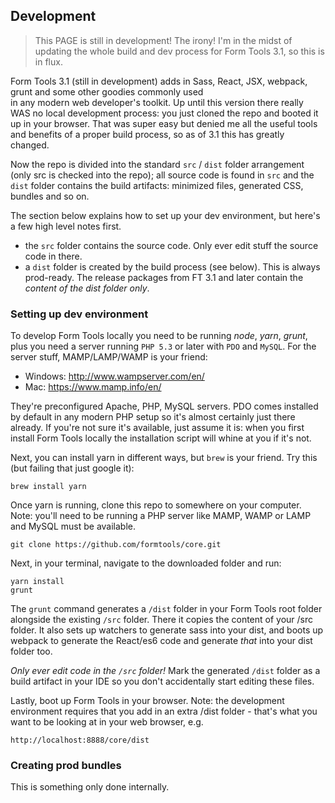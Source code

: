 ## Development 

> This PAGE is still in development! The irony! I'm in the midst of updating the whole build and dev process for Form Tools 3.1, so this is in flux.  

Form Tools 3.1 (still in development) adds in Sass, React, JSX, webpack, grunt and some other goodies commonly used  
in any modern web developer's toolkit. Up until this version there really WAS no local development process: you just 
cloned the repo and booted it up in your browser. That was super easy but denied me all the useful tools and benefits 
of a proper build process, so as of 3.1 this has greatly changed. 

Now the repo is divided into the standard `src` / `dist` folder arrangement (only src is checked into the repo); 
all source code is found in `src` and the `dist` folder contains the build artifacts: minimized files, generated CSS,
bundles and so on.

The section below explains how to set up your dev environment, but here's a few high level notes first. 
- the `src` folder contains the source code. Only ever edit stuff the source code in there. 
- a `dist` folder is created by the build process (see below). This is always prod-ready. The release packages from
FT 3.1 and later contain the _content of the dist folder only_. 



### Setting up dev environment

To develop Form Tools locally you need to be running *node*, *yarn*, *grunt*, plus you need a server running `PHP 5.3` or 
later with `PDO` and `MySQL`. For the server stuff, MAMP/LAMP/WAMP is your friend:
- Windows: http://www.wampserver.com/en/
- Mac: https://www.mamp.info/en/

They're preconfigured Apache, PHP, MySQL servers. PDO comes installed by default in any modern PHP setup so it's almost
certainly just there already. If you're not sure it's available, just assume it is: when you first install 
Form Tools locally the installation script will whine at you if it's not. 

Next, you can install yarn in different ways, but `brew` is your friend. Try this (but failing that just google it):  

```
brew install yarn
```

Once yarn is running, clone this repo to somewhere on your computer. Note: you'll need to be running a PHP 
server like MAMP, WAMP or LAMP and MySQL must be available. 

```
git clone https://github.com/formtools/core.git
```

Next, in your terminal, navigate to the downloaded folder and run:


```
yarn install
grunt
```

The `grunt` command generates a `/dist` folder in your Form Tools root folder alongside the existing `/src` folder. There
it copies the content of your /src folder. It also sets up watchers to generate sass into your dist, and boots up
webpack to generate the React/es6 code and generate *that* into your dist folder too.

_Only ever edit code in the `/src` folder!_ Mark the generated `/dist` folder as a build artifact in your IDE so you don't
accidentally start editing these files.

Lastly, boot up Form Tools in your browser. Note: the development environment requires that you add in an extra /dist
folder - that's what you want to be looking at in your web browser, e.g. 

```
http://localhost:8888/core/dist
```


### Creating prod bundles

This is something only done internally.